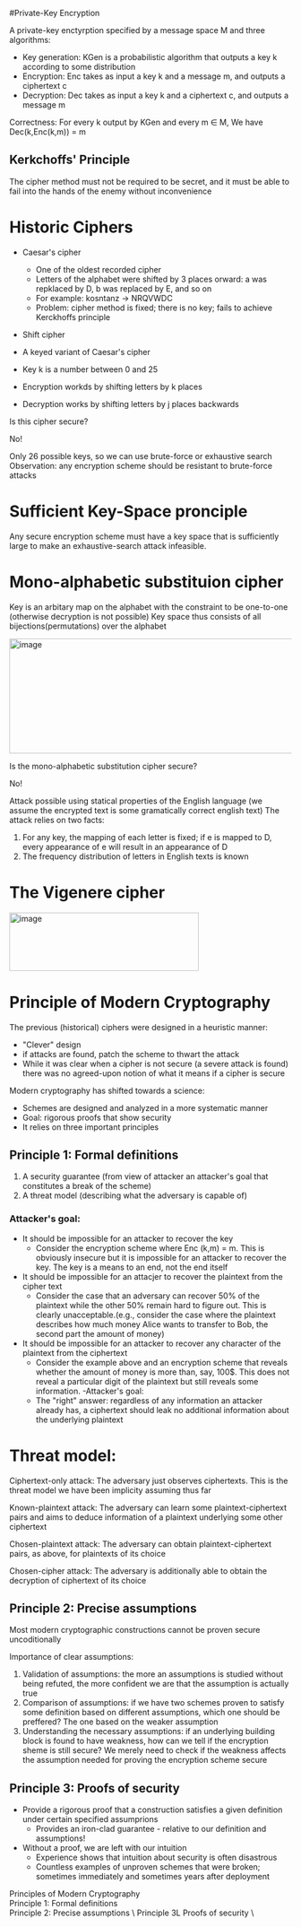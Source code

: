 
#Private-Key Encryption

A private-key enctyrption specified by a message space M and three algorithms:

- Key generation: KGen is a probabilistic algorithm that outputs a key k according to some distribution
- Encryption: Enc takes as input a key k and a message m, and outputs a ciphertext c
- Decryption: Dec takes as input a key k and a ciphertext c, and outputs a message m

Correctness: For every k output by KGen and every m ∈ M, We have Dec(k,Enc(k,m)) = m

## Kerkchoffs' Principle

The cipher method must not be required to be secret, and it must be able to fail into the hands of the enemy without inconvenience

# Historic Ciphers

- Caesar's cipher
  - One of the oldest recorded cipher
  - Letters of the alphabet were shifted by 3 places orward: a was repklaced by D, b was replaced by E, and so on
  - For example: kosntanz -> NRQVWDC
  - Problem: cipher method is fixed; there is no key; fails to achieve Kerckhoffs principle

- Shift cipher
- A keyed variant of Caesar's cipher
- Key k is a number between 0 and 25
- Encryption workds by shifting letters by k places
- Decryption works by shifting letters by j places backwards

Is this cipher secure?

No!

Only 26 possible keys, so we can use brute-force or exhaustive search
Observation: any encryption scheme should be resistant to brute-force attacks

# Sufficient Key-Space pronciple
Any secure encryption scheme must have a key space that is sufficiently large to make an exhaustive-search attack infeasible.

# Mono-alphabetic substituion cipher
Key is an arbitary map on the alphabet with the constraint to be one-to-one (otherwise decryption is not possible)
Key space thus consists of all bijections(permutations) over the alphabet

<img width="777" height="205" alt="image" src="https://github.com/user-attachments/assets/2688725e-fc49-4afc-8060-41935a0aa965" />

Is the mono-alphabetic substitution cipher secure?

No!

Attack possible using statical properties of the English language (we assume the encrypted text is some gramatically correct english text)
The attack relies on two facts:

1. For any key, the mapping of each letter is fixed; if e is mapped to D, every appearance of e will result in an appearance of D
2. The frequency distribution of letters in English texts is known

# The Vigenere cipher

<img width="338" height="104" alt="image" src="https://github.com/user-attachments/assets/850af505-b25c-4a07-a720-036b6beb0611" />


# Principle of Modern Cryptography

The previous (historical) ciphers were designed in a heuristic manner:
- "Clever" design
- if attacks are found, patch the scheme to thwart the attack
- While it was clear when a cipher is not secure (a severe attack is found) there was no agreed-upon notion of what it means if a cipher is secure

Modern cryptography has shifted towards a science:

- Schemes are designed and analyzed in a more systematic manner
- Goal: rigorous proofs that show security
- It relies on three important principles

## Principle 1: Formal definitions

1. A security guarantee (from view of attacker an attacker's goal that constitutes a break of the scheme)
2. A threat model (describing what the adversary is capable of)

### Attacker's goal:

- It should be impossible for an attacker to recover the key
  - Consider the encryption scheme where Enc (k,m) = m. This is obviously insecure but it is impossible for an attacker to recover the key. The key is a means to an end, not the end itself
- It should be impossible for an attacjer to recover the plaintext from the cipher text
  - Consider the case that an adversary can recover 50% of the plaintext while the other 50% remain hard to figure out. This is clearly unacceptable.(e.g., consider the case where the plaintext describes how much money Alice wants to transfer to Bob, the second part the amount of money)
- It should be impossible for an attacker to recover any character of the plaintext from the ciphertext
  - Consider the example above and an encryption scheme that reveals whether the amount of money is more than, say, 100$. This does not reveal a particular digit of the plaintext but still reveals some information.
-Attacker's goal:
  - The "right" answer: regardless of any information an attacker already has, a ciphertext should leak no additional information about the underlying plaintext

# Threat model:

Ciphertext-only attack: The adversary just observes ciphertexts. This is the threat model we have been implicity assuming thus far

Known-plaintext attack: The adversary can learn some plaintext-ciphertext pairs and aims to deduce information of a plaintext underlying some other ciphertext

Chosen-plaintext attack: The adversary can obtain plaintext-ciphertext pairs, as above, for plaintexts of its choice

Chosen-cipher attack: The adversary is additionally able to obtain the decryption of ciphertext of its choice

## Principle 2: Precise assumptions

Most modern cryptographic constructions cannot be proven secure uncoditionally

Importance of clear  assumptions:

1. Validation of assumptions: the more an assumptions is studied without being refuted, the more confident we are that the assumption is actually true
2. Comparison of assumptions: if we have two schemes proven to satisfy some definition based on different assumptions, which one should be preffered? The one based on the weaker assumption
3. Understanding the necessary assumptions: if an underlying building block is found to have weakness, how can we tell if the encryption sheme is still secure? We merely need to check if the weakness affects the assumption needed for proving the encryption scheme secure

## Principle 3: Proofs of security

- Provide a rigorous proof that a construction satisfies a given definition under certain specified assumprions
  - Provides an iron-clad guarantee - relative to our definition and assumptions!
- Without a proof, we are left with our intuition
  - Experience shows that intuition about security is often disastrous
  - Countless examples of unproven schemes that were broken; sometimes immediately and sometimes years after deployment

Principles of Modern Cryptography \
Principle 1: Formal definitions \
Principle 2: Precise assumptions \ 
Principle 3L Proofs of security \
